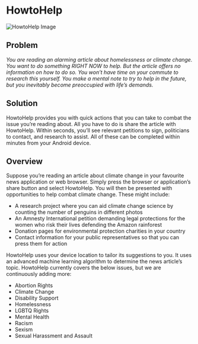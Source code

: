 # HowtoHelp

![HowtoHelp Image](https://i.snipboard.io/0l8VgF.jpg)

## Problem
_You are reading an alarming article about homelessness or climate change. You want to do something RIGHT NOW to help. But the article offers no information on how to do so. You won’t have time on your commute to research this yourself. You make a mental note to try to help in the future, but you inevitably become preoccupied with life’s demands._

## Solution
HowtoHelp provides you with quick actions that you can take to combat the issue you’re reading about. All you have to do is share the article with HowtoHelp. Within seconds, you’ll see relevant petitions to sign, politicians to contact, and research to assist. All of these can be completed within minutes from your Android device.
 
## Overview
Suppose you’re reading an article about climate change in your favourite news application or web browser. Simply press the browser or application’s share button and select HowtoHelp. You will then be presented with opportunities to help combat climate change. These might include:
* A research project where you can aid climate change science by counting the number of penguins in different photos
* An Amnesty International petition demanding legal protections for the women who risk their lives defending the Amazon rainforest
* Donation pages for environmental protection charities in your country
* Contact information for your public representatives so that you can press them for action

HowtoHelp uses your device location to tailor its suggestions to you. It uses an advanced machine learning algorithm to determine the news article’s topic. HowtoHelp currently covers the below issues, but we are continuously adding more: 
* Abortion Rights
* Climate Change
* Disability Support
* Homelessness
* LGBTQ Rights
* Mental Health
* Racism
* Sexism
* Sexual Harassment and Assault